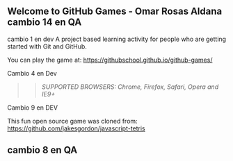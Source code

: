 ## Welcome to GitHub Games - Omar Rosas Aldana cambio 14 en QA
 cambio 1 en dev
A project based learning activity for people who are getting started with Git and GitHub.

You can play the game at: https://githubschool.github.io/github-games/

Cambio 4 en Dev
>> _*SUPPORTED BROWSERS*: Chrome, Firefox, Safari, Opera and IE9+_

Cambio 9 en DEV

This fun open source game was cloned from: https://github.com/jakesgordon/javascript-tetris

## cambio 8 en QA
